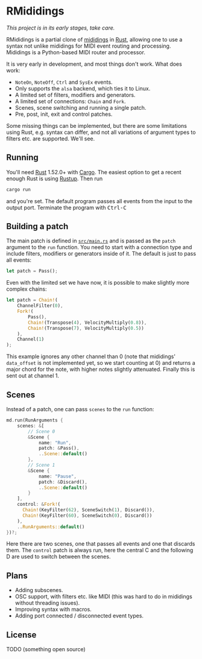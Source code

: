 # RMididings

_This project is in its early stages, take care._

RMididings is a partial clone of [mididings](http://das.nasophon.de/mididings/)
in [Rust](https://www.rust-lang.org/), allowing one to use a syntax not unlike
mididings for MIDI event routing and processing. Mididings is a Python-based
MIDI router and processor.

It is very early in development, and most things don't work. What does work:
- `NoteOn`, `NoteOff`, `Ctrl` and `SysEx` events.
- Only supports the `alsa` backend, which ties it to Linux.
- A limited set of filters, modifiers and generators.
- A limited set of connections: `Chain` and `Fork`.
- Scenes, scene switching and running a single patch.
- Pre, post, init, exit and control patches.

Some missing things can be implemented, but there are some limitations using Rust,
e.g. syntax can differ, and not all variations of argument types to filters etc.
are supported. We'll see.

## Running

You'll need [Rust](https://www.rust-lang.org/) 1.52.0+ with [Cargo](https://doc.rust-lang.org/cargo/).
The easiest option to get a recent enough Rust is using [Rustup](https://rustup.rs/). Then run

```sh
cargo run
```

and you're set. The default program passes all events from the input to the output port.
Terminate the program with <kbd>Ctrl-C</kbd>

## Building a patch

The main patch is defined in [`src/main.rs`](src/main.rs) and is passed as the `patch` argument
to the `run` function. You need to start with a connection type and include filters, modifiers
or generators inside of it. The default is just to pass all events:

```rust
let patch = Pass();
```

Even with the limited set we have now, it is possible to make slightly more complex chains:

```rust
let patch = Chain!(
    ChannelFilter(0),
    Fork!(
        Pass(),
        Chain!(Transpose(4), VelocityMultiply(0.8)),
        Chain!(Transpose(7), VelocityMultiply(0.5))
    ),
    Channel(1)
);
```

This example ignores any other channel than 0 (note that mididings' `data_offset` is not
implemented yet, so we start counting at 0) and returns a major chord for the note, with
higher notes slightly attenuated. Finally this is sent out at channel 1.

## Scenes

Instead of a patch, one can pass `scenes` to the `run` function:

```rust
md.run(RunArguments {
    scenes: &[
        // Scene 0
        &Scene {
            name: "Run",
            patch: &Pass(),
            ..Scene::default()
        },
        // Scene 1
        &Scene {
            name: "Pause",
            patch: &Discard(),
            ..Scene::default()
        }
    ],
    control: &Fork!(
      Chain!(KeyFilter(62), SceneSwitch(1), Discard()),
      Chain!(KeyFilter(60), SceneSwitch(0), Discard())
    ),
    ..RunArguments::default()
})?;
```

Here there are two scenes, one that passes all events and one that discards them.
The `control` patch is always run, here the central C and the following D are used
to switch between the scenes.

## Plans

- Adding subscenes.
- OSC support, with filters etc. like MIDI (this was hard to do in mididings without threading issues).
- Improving syntax with macros.
- Adding port connected / disconnected event types.

## License

TODO (something open source)
